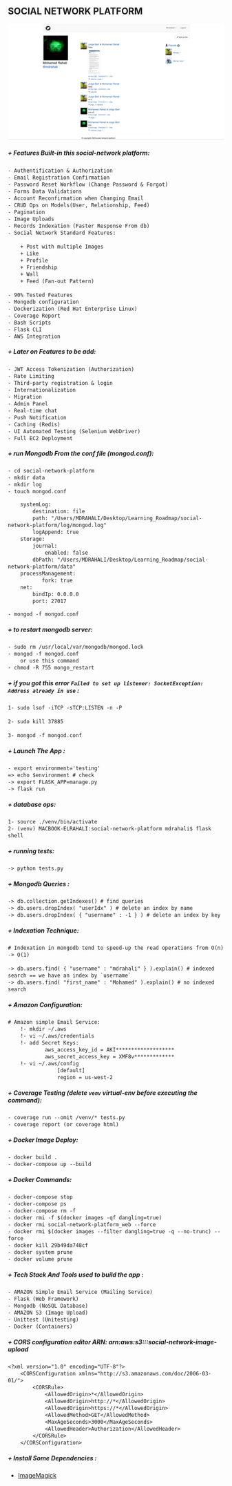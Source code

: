 ## SOCIAL NETWORK PLATFORM

![social-network-platfrom](static/images/user/wall.png)

##### + Features Built-in this social-network platform:
    - Authentification & Authorization
    - Email Registration Confirmation
    - Password Reset Workflow (Change Password & Forgot)
    - Forms Data Validations
    - Account Reconfirmation when Changing Email
    - CRUD Ops on Models(User, Relationship, Feed)
    - Pagination
    - Image Uploads
    - Records Indexation (Faster Response From db)
    - Social Network Standard Features:

        + Post with multiple Images
        + Like
        + Profile
        + Friendship
        + Wall
        + Feed (Fan-out Pattern)

    - 90% Tested Features
    - Mongodb configuration
    - Dockerization (Red Hat Enterprise Linux)
    - Coverage Report
    - Bash Scripts
    - Flask CLI
    - AWS Integration

##### + Later on Features to be add:
    - JWT Access Tokenization (Authorization)
    - Rate Limiting
    - Third-party registration & login
    - Internationalization
    - Migration
    - Admin Panel
    - Real-time chat
    - Push Notification
    - Caching (Redis)
    - UI Automated Testing (Selenium WebDriver)
    - Full EC2 Deployment

##### + run Mongodb From the conf file (mongod.conf):
    - cd social-network-platform
    - mkdir data
    - mkdir log
    - touch mongod.conf
```
    systemLog:
        destination: file
        path: "/Users/MDRAHALI/Desktop/Learning_Roadmap/social-network-platform/log/mongod.log"
        logAppend: true
    storage:
        journal:
            enabled: false
        dbPath: "/Users/MDRAHALI/Desktop/Learning_Roadmap/social-network-platform/data"
    processManagement:
           fork: true
    net:
        bindIp: 0.0.0.0
        port: 27017
```

    - mongod -f mongod.conf


##### + to restart mongodb server:

    - sudo rm /usr/local/var/mongodb/mongod.lock
    - mongod -f mongod.conf
        or use this command
    - chmod -R 755 mongo_restart

##### + if you got this error `` Failed to set up listener: SocketException: Address already in use `` :

    1- sudo lsof -iTCP -sTCP:LISTEN -n -P

    2- sudo kill 37885

    3- mongod -f mongod.conf

##### + Launch The App :
    - export environment='testing'
    => echo $environment # check
    -> export FLASK_APP=manage.py
    -> flask run


##### + database ops:
    1- source ./venv/bin/activate
    2- (venv) MACBOOK-ELRAHALI:social-network-platform mdrahali$ flask shell

##### + running tests:

    -> python tests.py

##### + Mongodb Queries :

    -> db.collection.getIndexes() # find queries
    -> db.users.dropIndex( "userIdx" ) # delete an index by name
    -> db.users.dropIndex( { "username" : -1 } ) # delete an index by key


##### + Indexation Technique:
    # Indexation in mongodb tend to speed-up the read operations from O(n) -> O(1)

    -> db.users.find( { "username" : "mdrahali" } ).explain() # indexed search == we have an index by `username`
    -> db.users.find( "first_name" : "Mohamed" ).explain() # no indexed search

##### + Amazon Configuration:
    # Amazon simple Email Service:
        !- mkdir ~/.aws
        !- vi ~/.aws/credentials
        !- add Secret Keys:
                aws_access_key_id = AKI*******************
                aws_secret_access_key = XMF8v*************
        !- vi ~/.aws/config
                    [default]
                    region = us-west-2


##### + Coverage Testing (delete `venv` virtual-env before executing the command):
    - coverage run --omit /venv/* tests.py
    - coverage report (or coverage html)

##### + Docker Image Deploy:
    - docker build .
    - docker-compose up --build

##### + Docker Commands:
    - docker-compose stop
    - docker-compose ps
    - docker-compose rm -f
    - docker rmi -f $(docker images -qf dangling=true)
    - docker rmi social-network-platform_web --force
    - docker rmi $(docker images --filter dangling=true -q --no-trunc) --force
    - docker kill 29b49da748cf
    - docker system prune
    - docker volume prune

##### + Tech Stack And Tools used to build the app :
    - AMAZON Simple Email Service (Mailing Service)
    - Flask (Web Framework)
    - Mongodb (NoSQL Database)
    - AMAZON S3 (Image Upload)
    - Unittest (Unitesting)
    - Docker (Containers)

##### + CORS configuration editor ARN: arn:aws:s3:::social-network-image-upload

    <?xml version="1.0" encoding="UTF-8"?>
        <CORSConfiguration xmlns="http://s3.amazonaws.com/doc/2006-03-01/">
            <CORSRule>
                <AllowedOrigin>*</AllowedOrigin>
                <AllowedOrigin>http://*</AllowedOrigin>
                <AllowedOrigin>https://*</AllowedOrigin>
                <AllowedMethod>GET</AllowedMethod>
                <MaxAgeSeconds>3000</MaxAgeSeconds>
                <AllowedHeader>Authorization</AllowedHeader>
            </CORSRule>
        </CORSConfiguration>

##### + Install Some Dependencies :
   - [ImageMagick](https://imagemagick.org/script/download.php)

